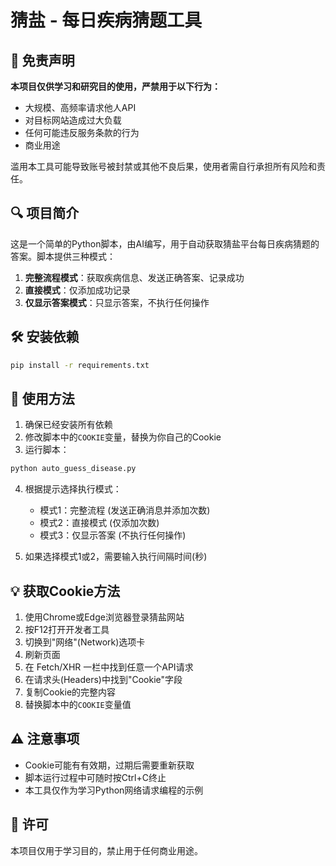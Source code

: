 # 猜盐 - 每日疾病猜题工具

## 📢 免责声明

**本项目仅供学习和研究目的使用，严禁用于以下行为：**

- 大规模、高频率请求他人API
- 对目标网站造成过大负载
- 任何可能违反服务条款的行为
- 商业用途

滥用本工具可能导致账号被封禁或其他不良后果，使用者需自行承担所有风险和责任。

## 🔍 项目简介

这是一个简单的Python脚本，由AI编写，用于自动获取猜盐平台每日疾病猜题的答案。脚本提供三种模式：

1. **完整流程模式**：获取疾病信息、发送正确答案、记录成功
2. **直接模式**：仅添加成功记录
3. **仅显示答案模式**：只显示答案，不执行任何操作

## 🛠️ 安装依赖

```bash
pip install -r requirements.txt
```

## 🚀 使用方法

1. 确保已经安装所有依赖
2. 修改脚本中的`COOKIE`变量，替换为你自己的Cookie
3. 运行脚本：

```bash
python auto_guess_disease.py
```

4. 根据提示选择执行模式：
   - 模式1：完整流程 (发送正确消息并添加次数)
   - 模式2：直接模式 (仅添加次数)
   - 模式3：仅显示答案 (不执行任何操作)

5. 如果选择模式1或2，需要输入执行间隔时间(秒)

## 💡 获取Cookie方法

1. 使用Chrome或Edge浏览器登录猜盐网站
2. 按F12打开开发者工具
3. 切换到"网络"(Network)选项卡
4. 刷新页面
5. 在 Fetch/XHR 一栏中找到任意一个API请求
6. 在请求头(Headers)中找到"Cookie"字段
7. 复制Cookie的完整内容
8. 替换脚本中的`COOKIE`变量值

## ⚠️ 注意事项

- Cookie可能有有效期，过期后需要重新获取
- 脚本运行过程中可随时按Ctrl+C终止
- 本工具仅作为学习Python网络请求编程的示例

## 📜 许可

本项目仅用于学习目的，禁止用于任何商业用途。 
